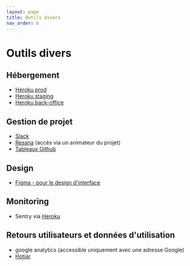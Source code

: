 ```yaml
---
layout: page
title: Outils divers
nav_order: 6
---
```


# Outils divers

## Hébergement
- [Heroku prod](https://dashboard.heroku.com/apps/envinorma)
- [Heroku staging](https://dashboard.heroku.com/apps/envinorma-staging-1)
- [Heroku back-office](https://dashboard.heroku.com/apps/envinorma-back-office)

## Gestion de projet
- [Slack](https://envinorma.slack.com)
- [Resana](https://resana.numerique.gouv.fr/public/perimetre/consulter/16981) (accès via un animateur du projet)
- [Tableaux Github](https://github.com/orgs/Envinorma/projects/)

## Design
- [Figma - pour le design d'interface](https://www.figma.com/file/F1yza21GVD8lkw7jz3ipDT/)

## Monitoring
- Sentry via [Heroku](https://dashboard.heroku.com/apps/envinorma)

## Retours utilisateurs et données d'utilisation
- google analytics (accessible uniquement avec une adresse Google)
- [Hotjar](https://www.hotjar.com/)


